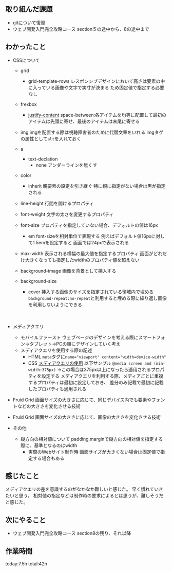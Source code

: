 ## 取り組んだ課題
*  gitについて復習
*  ウェブ開発入門完全攻略コース section５の途中から、8の途中まで
## わかったこと
* CSSについて
   * grid
     * grid-template-rows
       レスポンシブデザインにおいて高さは要素の中に入っている画像や文字で実寸が決まる
       ため固定値で指定する必要なし
   * frexbox
     * [justify-content](https://developer.mozilla.org/ja/docs/Web/CSS/justify-content)
         space-between:各アイテムを均等に配置して最初のアイテムは先頭に寄せ、最後のアイテムは末尾に寄せる
   * img 
      imgを配置する際は視聴障害者のために代替文章をいれる
      imgタグの属性として`alt`を入れておく
   * a
     * text-declation
       * none
          アンダーラインを無くす
   * color
     * inherit
       親要素の設定を引き継ぐ
       特に親に指定がない場合は黒が指定される 
   * line-height
     行間を開けるプロパティ
   * font-weight
     文字の太さを変更するプロパティ
  * font-size
    プロパティを指定していない場合、デフォルトの値は16px
    * em
      font-sizeを相対単位で表現する
      例えばデフォルト値16pxに対して1.5emを設定すると
      画面では24pxで表示される
  * max-width
    表示される横幅の最大値を指定するプロパティ
    画面がどれだけ大きくなっても指定したwidthのプロパティ値を超えない
  
  * background-image
    画像を背景として挿入する
  * background-size
    * cover
      挿入する画像のサイズを指定されている領域内で埋める
      `background-repeat:no-repeat`と利用すると埋める際に繰り返し画像を利用しないようにできる
  
    　
    
* メディアクエリ
  * モバイルファースト
    ウェブページのデザインを考える際にスマートフォン→タブレット→PCの順にデザインしていく考え
  * メディアクエリを使用する際の記述 
    * HTML
       `meta`タグに`name="viewport" content="width=device-width"`
    * CSS
      [メディアクエリの使用](https://developer.mozilla.org/ja/docs/Web/CSS/CSS_media_queries/Using_media_queries)
      以下サンプル
      `@media screen and (min-width:375px)`
      →この場合は375px以上になったら適用されるプロパティを設定する
      メディアクエリを利用する際、メディアごとに重複するプロパティは最初に設定しておき、
      差分のみ記載で最初に記載したプロパティも適用される
* Fruid Grid
  画面サイズの大きさに応じて、同じデバイス内でも要素やフォントなどの大きさを変化させる技術

* Fruid Grid
  画面サイズの大きさに応じて、画像の大きさを変化させる技術

* その他
  * 縦方向の相対値について
    padding,marginで縦方向の相対値を指定する際に、基準となるのはwidth
     * 実際のWebサイト制作時
       画面サイズが大きくない場合は固定値で指定する場合もある

## 感じたこと
  メディアクエリの差を意識するのがなかなか難しいと感じた。
  早く慣れていきたいと思う。
  相対値の指定などは制作時の要求によるとは思うが、難しそうだと感じた。
## 次にやること
* ウェブ開発入門完全攻略コース section8の残り、それ以降

## 作業時間
 today:7.5h
 total:42h
